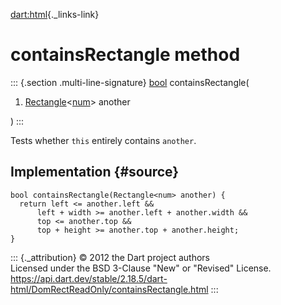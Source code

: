 [dart:html](../../dart-html/dart-html-library){._links-link}

containsRectangle method
========================

::: {.section .multi-line-signature}
[bool](../../dart-core/bool-class) containsRectangle(

1.  [Rectangle](../../dart-math/rectangle-class)\<[num](../../dart-core/num-class)\>
    another

)
:::

Tests whether `this` entirely contains `another`.

Implementation {#source}
--------------

``` {.language-dart data-language="dart"}
bool containsRectangle(Rectangle<num> another) {
  return left <= another.left &&
      left + width >= another.left + another.width &&
      top <= another.top &&
      top + height >= another.top + another.height;
}
```

::: {._attribution}
© 2012 the Dart project authors\
Licensed under the BSD 3-Clause \"New\" or \"Revised\" License.\
<https://api.dart.dev/stable/2.18.5/dart-html/DomRectReadOnly/containsRectangle.html>
:::
